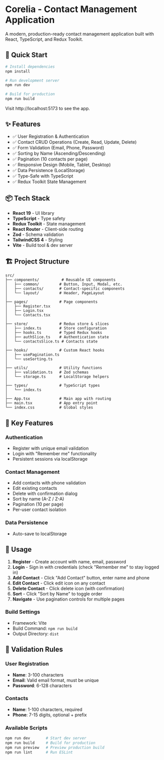 # Corelia - Contact Management Application

A modern, production-ready contact management application built with React, TypeScript, and Redux Toolkit.

## 🚀 Quick Start

```bash
# Install dependencies
npm install

# Run development server
npm run dev

# Build for production
npm run build
```

Visit http://localhost:5173 to see the app.

## ✨ Features

- ✅ User Registration & Authentication
- ✅ Contact CRUD Operations (Create, Read, Update, Delete)
- ✅ Form Validation (Email, Phone, Password)
- ✅ Sorting by Name (Ascending/Descending)
- ✅ Pagination (10 contacts per page)
- ✅ Responsive Design (Mobile, Tablet, Desktop)
- ✅ Data Persistence (LocalStorage)
- ✅ Type-Safe with TypeScript
- ✅ Redux Toolkit State Management

## 📦 Tech Stack

- **React 19** - UI library
- **TypeScript** - Type safety
- **Redux Toolkit** - State management
- **React Router** - Client-side routing
- **Zod** - Schema validation
- **TailwindCSS 4** - Styling
- **Vite** - Build tool & dev server

## 🏗️ Project Structure

```
src/
├── components/          # Reusable UI components
│   ├── common/         # Button, Input, Modal, etc.
│   ├── contacts/       # Contact-specific components
│   └── layout/         # Header, PageLayout
│
├── pages/              # Page components
│   ├── Register.tsx
│   ├── Login.tsx
│   └── Contacts.tsx
│
├── store/              # Redux store & slices
│   ├── index.ts        # Store configuration
│   ├── hooks.ts        # Typed Redux hooks
│   ├── authSlice.ts    # Authentication state
│   └── contactsSlice.ts # Contacts state
│
├── hooks/              # Custom React hooks
│   ├── usePagination.ts
│   └── useSorting.ts
│
├── utils/              # Utility functions
│   ├── validation.ts   # Zod schemas
│   └── storage.ts      # LocalStorage helpers
│
├── types/              # TypeScript types
│   └── index.ts
│
├── App.tsx             # Main app with routing
├── main.tsx            # App entry point
└── index.css           # Global styles
```

## 🎯 Key Features

### Authentication
- Register with unique email validation
- Login with "Remember me" functionality
- Persistent sessions via localStorage

### Contact Management
- Add contacts with phone validation
- Edit existing contacts
- Delete with confirmation dialog
- Sort by name (A-Z / Z-A)
- Pagination (10 per page)
- Per-user contact isolation

### Data Persistence
- Auto-save to localStorage


## 📱 Usage

1. **Register** - Create account with name, email, password
2. **Login** - Sign in with credentials (check "Remember me" to stay logged in)
3. **Add Contact** - Click "Add Contact" button, enter name and phone
4. **Edit Contact** - Click edit icon on any contact
5. **Delete Contact** - Click delete icon (with confirmation)
6. **Sort** - Click "Sort by Name" to toggle order
7. **Navigate** - Use pagination controls for multiple pages




### Build Settings
- Framework: Vite
- Build Command: `npm run build`
- Output Directory: `dist`

## 🧪 Validation Rules

### User Registration
- **Name**: 3-100 characters
- **Email**: Valid email format, must be unique
- **Password**: 6-128 characters

### Contacts
- **Name**: 1-100 characters, required
- **Phone**: 7-15 digits, optional + prefix





### Available Scripts
```bash
npm run dev       # Start dev server
npm run build     # Build for production
npm run preview   # Preview production build
npm run lint      # Run ESLint
```



